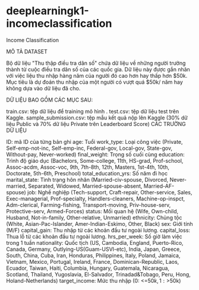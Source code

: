 # deeplearningk1-incomeclassification
Income Classification

MÔ TẢ DATASET

Bộ dữ liệu "Thu thập điều tra dân số" chứa dữ liệu về những người trưởng thành từ cuộc điều tra dân số của các quốc gia. Dữ liệu này được gắn nhãn với việc liệu thu nhập hàng năm của người đó cao hơn hay thấp hơn $50k. Mục tiêu là dự đoán thu nhập của một người có vượt quá $50k/ năm hay không dựa vào dữ liệu đã cho.

DỮ LIỆU BAO GỒM CÁC MỤC SAU:

train.csv: tệp dữ liệu để training mô hình .
test.csv: tệp dữ liệu test trên Kaggle.
sample_submission.csv: tệp mẫu kết quả nộp lên Kaggle (30% dữ liệu Public và 70% dữ liệu Private trên Leaderboard Score)
CÁC TRƯỜNG DỮ LIỆU

ID: mã ID của từng bản ghi
age: Tuổi
work_type: Loại công việc (Private, Self-emp-not-inc, Self-emp-inc, Federal-gov, Local-gov, State-gov, Without-pay, Never-worked)
final_weight: Trọng số cuối cùng
education: Trình độ giáo dục (Bachelors, Some-college, 11th, HS-grad, Prof-school, Assoc-acdm, Assoc-voc, 9th, 7th-8th, 12th, Masters, 1st-4th, 10th, Doctorate, 5th-6th, Preschool)
total_education_yrs: Số năm đi học
marital_state: Tình trạng hôn nhân (Married-civ-spouse, Divorced, Never-married, Separated, Widowed, Married-spouse-absent, Married-AF-spouse)
job: Nghề nghiệp (Tech-support, Craft-repair, Other-service, Sales, Exec-managerial, Prof-specialty, Handlers-cleaners, Machine-op-inspct, Adm-clerical, Farming-fishing, Transport-moving, Priv-house-serv, Protective-serv, Armed-Forces)
status: Mối quan hệ (Wife, Own-child, Husband, Not-in-family, Other-relative, Unmarried)
ethnicity: Chủng tộc (White, Asian-Pac-Islander, Amer-Indian-Eskimo, Other, Black)
sex: Giới tính (M/F)
capital_gain: Thu nhập từ các khoản đầu tư ngoài lương.
capital_loss: Thua lỗ từ các khoản đầu tư ngoài lương.
hrs_per_week: Số giờ làm việc trong 1 tuần
nationality: Quốc tịch (US, Cambodia, England, Puerto-Rico, Canada, Germany, Outlying-US(Guam-USVI-etc), India, Japan, Greece, South, China, Cuba, Iran, Honduras, Philippines, Italy, Poland, Jamaica, Vietnam, Mexico, Portugal, Ireland, France, Dominican-Republic, Laos, Ecuador, Taiwan, Haiti, Columbia, Hungary, Guatemala, Nicaragua, Scotland, Thailand, Yugoslavia, El-Salvador, Trinadad&Tobago, Peru, Hong, Holand-Netherlands)
target_income: Mức thu nhập (0: <=$50k, 1: >$50k)
